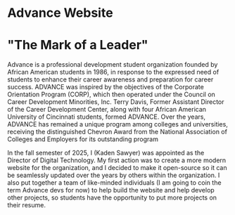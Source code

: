 # Advance Website

# "The Mark of a Leader"

Advance is a professional development student organization founded by African American students in 1986, in response to the expressed need of students to enhance their career awareness and preparation for career success. ADVANCE was inspired by the objectives of the Corporate Orientation Program (CORP), which then operated under the Council on Career Development Minorities, Inc. Terry Davis, Former Assistant Director of the Career Development Center, along with four African American University of Cincinnati students, formed ADVANCE. Over the years, ADVANCE has remained a unique program among colleges and universities, receiving the distinguished Chevron Award from the National Association of Colleges and Employers for its outstanding program

In the fall semester of 2025, I (Kaden Sawyer) was appointed as the Director of Digital Technology. My first action was to create a more modern website for the organization, and I decided to make it open-source so it can be seamlessly updated over the years by others within the organization. I also put together a team of like-minded individuals (I am going to coin the term Advance devs for now) to help build the website and help develop other projects, so students have the opportunity to put more projects on their resume.
